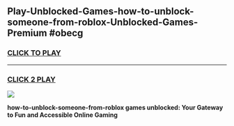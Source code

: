 
## Play-Unblocked-Games-how-to-unblock-someone-from-roblox-Unblocked-Games-Premium #obecg
<h3>
<a href="https://premium.freeplayer.one?title=how-to-unblock-someone-from-roblox&ref=12M">CLICK TO PLAY</a></h3>
<hr>

<h3>
<a href="https://premium.freeplayer.one?title=how-to-unblock-someone-from-roblox&ref=12M">CLICK 2 PLAY</a>
  
</h3>

<a href="https://premium.freeplayer.one?title=how-to-unblock-someone-from-roblox&ref=12M"><img src="https://clearcache.store/games.png"></a>


**how-to-unblock-someone-from-roblox games unblocked: Your Gateway to Fun and Accessible Online Gaming**
